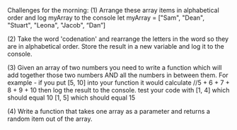 Challenges for the morning:
(1) Arrange these array items in alphabetical order and log myArray to the console
let myArray = ["Sam", "Dean", "Stuart", "Leona", "Jacob", “Dan”]

(2) Take the word 'codenation' and rearrange the letters in the word so they are in alphabetical order.
Store the result in a new variable and log it to the console.

(3) Given an array of two numbers you need to write a function which will add together those two numbers AND all the numbers in between them.
For example - if you put [5, 10] into your function it would calculate //5 + 6 + 7 + 8 + 9 + 10 then log the result to the console. test your code with [1, 4] which should equal 10 [1, 5] which should equal 15

(4) Write a function that takes one array as a parameter and returns a random item out of the array.